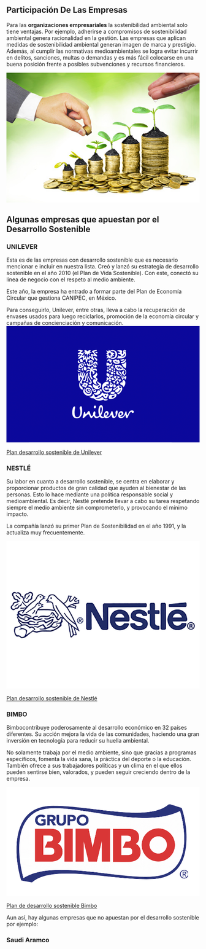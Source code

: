 ## Participación De Las Empresas

Para las **organizaciones empresariales** la sostenibilidad ambiental solo tiene ventajas. Por ejemplo, adherirse a compromisos de sostenibilidad ambiental genera racionalidad en la gestión. Las empresas que aplican medidas de sostenibilidad ambiental generan imagen de marca y prestigio. Además, al cumplir las normativas medioambientales se logra evitar incurrir en delitos, sanciones, multas o demandas y es más fácil colocarse en una buena posición frente a posibles subvenciones y recursos financieros.

![empresas](img/img6.jpg)

## Algunas empresas que apuestan por el Desarrollo Sostenible

### UNILEVER

Esta es de las empresas con desarrollo sostenible que es necesario mencionar e incluir en nuestra lista. Creó y lanzó su estrategia de desarrollo sostenible en el año 2010 (el Plan de Vida Sostenible). Con este, conectó su línea de negocio con el respeto al medio ambiente.

Este año, la empresa ha entrado a formar parte del Plan de Economía Circular que gestiona CANIPEC, en México.

Para conseguirlo, Unilever, entre otras, lleva a cabo la recuperación de envases usados para luego reciclarlos, promoción de la economía circular y campañas de concienciación y comunicación.
![unilever](img/img7.png)

[Plan desarrollo sostenible de Unilever](https://www.unilever-southlatam.com/sustainability/)

### NESTLÉ

Su labor en cuanto a desarrollo sostenible, se centra en elaborar y proporcionar productos de gran calidad que ayuden al bienestar de las personas. Esto lo hace mediante una política responsable social y medioambiental.  Es decir, Nestlé pretende llevar a cabo su tarea respetando siempre el medio ambiente sin comprometerlo, y provocando el mínimo impacto.

La compañía lanzó su primer Plan de Sostenibilidad en el año 1991, y la actualiza muy frecuentemente.

![nestle](img/img8.jpg)

[Plan desarrollo sostenible de Nestlé](https://empresa.nestle.es/sites/g/files/pydnoa431/files/es/libreria-documentos/documents/publicaciones/reporte-desarrollo-sostenible-nestle.pdf)

### BIMBO


Bimbocontribuye poderosamente al desarrollo económico en 32 países diferentes. Su acción mejora la vida de las comunidades, haciendo una gran inversión en tecnología para reducir su huella ambiental.

No solamente trabaja por el medio ambiente, sino que gracias a programas específicos, fomenta la vida sana, la práctica del deporte o la educación. También ofrece a sus trabajadores políticas y un clima en el que ellos pueden sentirse bien, valorados, y pueden seguir creciendo dentro de la empresa.

![bimbo](img/img8.png)

[Plan de desarrollo sostenible Bimbo](https://www.grupobimbo.es/sostenibilidad)


Aun así, hay algunas empresas que no apuestan por el desarrollo sostenible por ejemplo:

### Saudi Aramco


